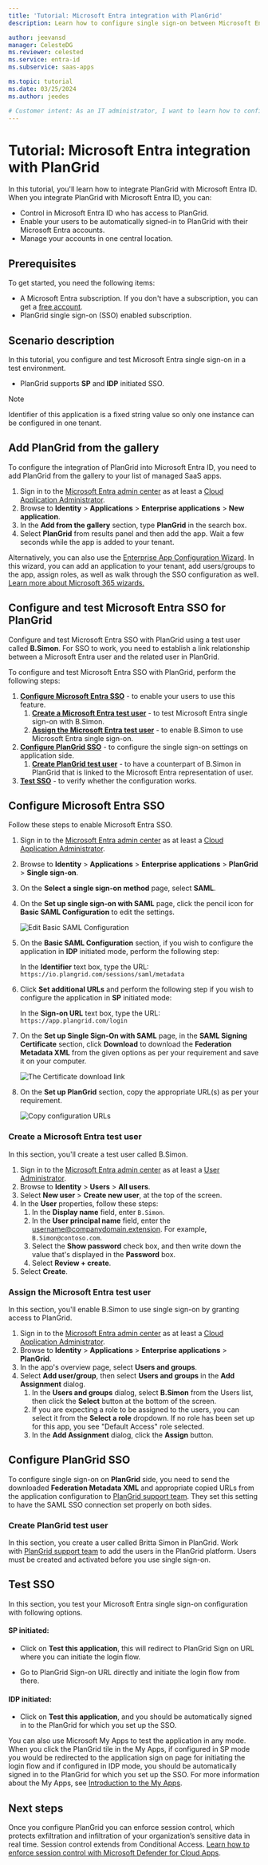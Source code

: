 ```yaml
---
title: 'Tutorial: Microsoft Entra integration with PlanGrid'
description: Learn how to configure single sign-on between Microsoft Entra ID and PlanGrid.

author: jeevansd
manager: CelesteDG
ms.reviewer: celested
ms.service: entra-id
ms.subservice: saas-apps

ms.topic: tutorial
ms.date: 03/25/2024
ms.author: jeedes

# Customer intent: As an IT administrator, I want to learn how to configure single sign-on between Microsoft Entra ID and PlanGrid so that I can control who has access to PlanGrid, enable automatic sign-in with Microsoft Entra accounts, and manage my accounts in one central location.
---
```

# Tutorial: Microsoft Entra integration with PlanGrid

In this tutorial, you'll learn how to integrate PlanGrid with Microsoft Entra ID. When you integrate PlanGrid with Microsoft Entra ID, you can:

* Control in Microsoft Entra ID who has access to PlanGrid.
* Enable your users to be automatically signed-in to PlanGrid with their Microsoft Entra accounts.
* Manage your accounts in one central location.

## Prerequisites

To get started, you need the following items:

* A Microsoft Entra subscription. If you don't have a subscription, you can get a [free account](https://azure.microsoft.com/free/).
* PlanGrid single sign-on (SSO) enabled subscription.

## Scenario description

In this tutorial, you configure and test Microsoft Entra single sign-on in a test environment.

* PlanGrid supports **SP** and **IDP** initiated SSO.

> [!NOTE]
> Identifier of this application is a fixed string value so only one instance can be configured in one tenant.

## Add PlanGrid from the gallery

To configure the integration of PlanGrid into Microsoft Entra ID, you need to add PlanGrid from the gallery to your list of managed SaaS apps.

1. Sign in to the [Microsoft Entra admin center](https://entra.microsoft.com) as at least a [Cloud Application Administrator](~/identity/role-based-access-control/permissions-reference.md#cloud-application-administrator).
1. Browse to **Identity** > **Applications** > **Enterprise applications** > **New application**.
1. In the **Add from the gallery** section, type **PlanGrid** in the search box.
1. Select **PlanGrid** from results panel and then add the app. Wait a few seconds while the app is added to your tenant.

 Alternatively, you can also use the [Enterprise App Configuration Wizard](https://portal.office.com/AdminPortal/home?Q=Docs#/azureadappintegration). In this wizard, you can add an application to your tenant, add users/groups to the app, assign roles, as well as walk through the SSO configuration as well. [Learn more about Microsoft 365 wizards.](/microsoft-365/admin/misc/azure-ad-setup-guides)

<a name='configure-and-test-azure-ad-sso-for-plangrid'></a>

## Configure and test Microsoft Entra SSO for PlanGrid

Configure and test Microsoft Entra SSO with PlanGrid using a test user called **B.Simon**. For SSO to work, you need to establish a link relationship between a Microsoft Entra user and the related user in PlanGrid.

To configure and test Microsoft Entra SSO with PlanGrid, perform the following steps:

1. **[Configure Microsoft Entra SSO](#configure-azure-ad-sso)** - to enable your users to use this feature.
    1. **[Create a Microsoft Entra test user](#create-an-azure-ad-test-user)** - to test Microsoft Entra single sign-on with B.Simon.
    1. **[Assign the Microsoft Entra test user](#assign-the-azure-ad-test-user)** - to enable B.Simon to use Microsoft Entra single sign-on.
1. **[Configure PlanGrid SSO](#configure-plangrid-sso)** - to configure the single sign-on settings on application side.
    1. **[Create PlanGrid test user](#create-plangrid-test-user)** - to have a counterpart of B.Simon in PlanGrid that is linked to the Microsoft Entra representation of user.
1. **[Test SSO](#test-sso)** - to verify whether the configuration works.

<a name='configure-azure-ad-sso'></a>

## Configure Microsoft Entra SSO

Follow these steps to enable Microsoft Entra SSO.

1. Sign in to the [Microsoft Entra admin center](https://entra.microsoft.com) as at least a [Cloud Application Administrator](~/identity/role-based-access-control/permissions-reference.md#cloud-application-administrator).
1. Browse to **Identity** > **Applications** > **Enterprise applications** > **PlanGrid** > **Single sign-on**.
1. On the **Select a single sign-on method** page, select **SAML**.
1. On the **Set up single sign-on with SAML** page, click the pencil icon for **Basic SAML Configuration** to edit the settings.

   ![Edit Basic SAML Configuration](common/edit-urls.png)

1. On the **Basic SAML Configuration** section, if you wish to configure the application in **IDP** initiated mode, perform the following step:

    In the **Identifier** text box, type the URL:
    `https://io.plangrid.com/sessions/saml/metadata`

5. Click **Set additional URLs** and perform the following step if you wish to configure the application in **SP** initiated mode:

    In the **Sign-on URL** text box, type the URL:
    `https://app.plangrid.com/login`

6. On the **Set up Single Sign-On with SAML** page, in the **SAML Signing Certificate** section, click **Download** to download the **Federation Metadata XML** from the given options as per your requirement and save it on your computer.

	![The Certificate download link](common/metadataxml.png)

7. On the **Set up PlanGrid** section, copy the appropriate URL(s) as per your requirement.

	![Copy configuration URLs](common/copy-configuration-urls.png)

<a name='create-an-azure-ad-test-user'></a>

### Create a Microsoft Entra test user 

In this section, you'll create a test user called B.Simon.

1. Sign in to the [Microsoft Entra admin center](https://entra.microsoft.com) as at least a [User Administrator](~/identity/role-based-access-control/permissions-reference.md#user-administrator).
1. Browse to **Identity** > **Users** > **All users**.
1. Select **New user** > **Create new user**, at the top of the screen.
1. In the **User** properties, follow these steps:
   1. In the **Display name** field, enter `B.Simon`.  
   1. In the **User principal name** field, enter the username@companydomain.extension. For example, `B.Simon@contoso.com`.
   1. Select the **Show password** check box, and then write down the value that's displayed in the **Password** box.
   1. Select **Review + create**.
1. Select **Create**.

<a name='assign-the-azure-ad-test-user'></a>

### Assign the Microsoft Entra test user

In this section, you'll enable B.Simon to use single sign-on by granting access to PlanGrid.

1. Sign in to the [Microsoft Entra admin center](https://entra.microsoft.com) as at least a [Cloud Application Administrator](~/identity/role-based-access-control/permissions-reference.md#cloud-application-administrator).
1. Browse to **Identity** > **Applications** > **Enterprise applications** > **PlanGrid**.
1. In the app's overview page, select **Users and groups**.
1. Select **Add user/group**, then select **Users and groups** in the **Add Assignment** dialog.
   1. In the **Users and groups** dialog, select **B.Simon** from the Users list, then click the **Select** button at the bottom of the screen.
   1. If you are expecting a role to be assigned to the users, you can select it from the **Select a role** dropdown. If no role has been set up for this app, you see "Default Access" role selected.
   1. In the **Add Assignment** dialog, click the **Assign** button.

## Configure PlanGrid SSO

To configure single sign-on on **PlanGrid** side, you need to send the downloaded **Federation Metadata XML** and appropriate copied URLs from the application configuration to [PlanGrid support team](mailto:help@plangrid.com). They set this setting to have the SAML SSO connection set properly on both sides.

### Create PlanGrid test user

In this section, you create a user called Britta Simon in PlanGrid. Work with [PlanGrid support team](mailto:help@plangrid.com) to add the users in the PlanGrid platform. Users must be created and activated before you use single sign-on.

## Test SSO 

In this section, you test your Microsoft Entra single sign-on configuration with following options. 

#### SP initiated:

* Click on **Test this application**, this will redirect to PlanGrid Sign on URL where you can initiate the login flow.  

* Go to PlanGrid Sign-on URL directly and initiate the login flow from there.

#### IDP initiated:

* Click on **Test this application**, and you should be automatically signed in to the PlanGrid for which you set up the SSO. 

You can also use Microsoft My Apps to test the application in any mode. When you click the PlanGrid tile in the My Apps, if configured in SP mode you would be redirected to the application sign on page for initiating the login flow and if configured in IDP mode, you should be automatically signed in to the PlanGrid for which you set up the SSO. For more information about the My Apps, see [Introduction to the My Apps](https://support.microsoft.com/account-billing/sign-in-and-start-apps-from-the-my-apps-portal-2f3b1bae-0e5a-4a86-a33e-876fbd2a4510).

## Next steps

Once you configure PlanGrid you can enforce session control, which protects exfiltration and infiltration of your organization’s sensitive data in real time. Session control extends from Conditional Access. [Learn how to enforce session control with Microsoft Defender for Cloud Apps](/cloud-app-security/proxy-deployment-aad).
